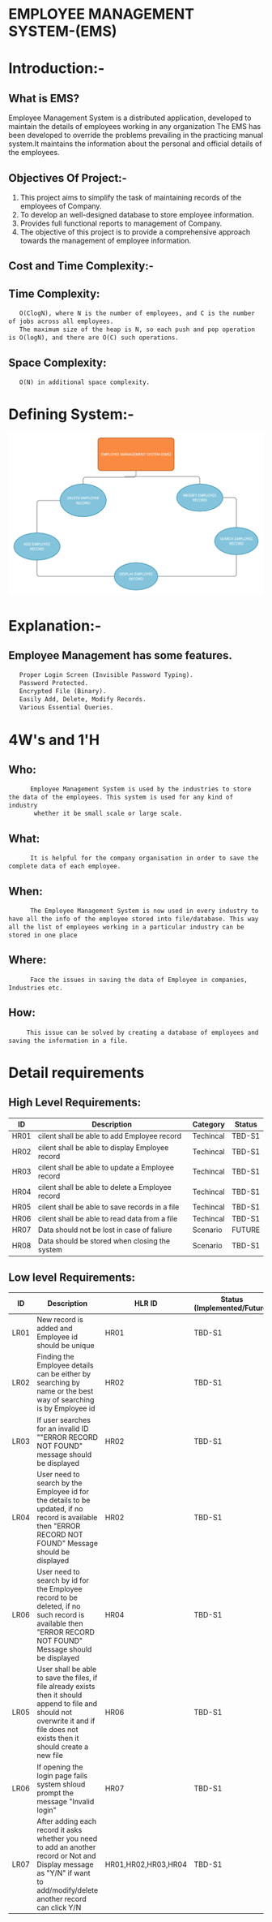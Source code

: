 # EMPLOYEE MANAGEMENT SYSTEM-(EMS)

# Introduction:-

## What is EMS?
Employee Management System is a distributed application, developed to maintain the details of employees working
in any organization The EMS has been developed to override the problems prevailing in the practicing manual 
system.It maintains the information about the personal and official details of the employees.

## Objectives Of Project:-

  1) This project aims to simplify the task of maintaining records of the employees of Company.
  2) To develop an well-designed database to store employee information.
  3) Provides full functional reports to management of Company.
  4) The objective of this project is to provide a comprehensive approach towards the management of employee information. 


## Cost and Time Complexity:-
  ## Time Complexity:
       O(Clog⁡N), where N is the number of employees, and C is the number of jobs across all employees.
       The maximum size of the heap is N, so each push and pop operation is O(log⁡N), and there are O(C) such operations.
  ## Space Complexity:
       O(N) in additional space complexity.

# Defining System:-

<img src="https://github.com/Sowmika26/Miniproject/blob/main/Requirements/system%20design.png">

# Explanation:-
  ## Employee Management has some features.

       Proper Login Screen (Invisible Password Typing).
       Password Protected.
       Encrypted File (Binary).
       Easily Add, Delete, Modify Records.
       Various Essential Queries.

# 4W's and 1'H
   
   ## Who:
          Employee Management System is used by the industries to store the data of the employees. This system is used for any kind of industry
           whether it be small scale or large scale.
    
   ## What:
          It is helpful for the company organisation in order to save the complete data of each employee.
   
   ## When:
          The Employee Management System is now used in every industry to have all the info of the employee stored into file/database. This way            all the list of employees working in a particular industry can be stored in one place
   
   ## Where:
          Face the issues in saving the data of Employee in companies, Industries etc.

   ## How:
         This issue can be solved by creating a database of employees and saving the information in a file.
         
       
# Detail requirements
## High Level Requirements: 
| ID | Description | Category | Status | 
| ----- | ----- | ------- | ---------|
| HR01 | cilent shall be able to add Employee record | Techincal | TBD-S1 | 
| HR02 | cilent shall be able to display Employee record | Techincal | TBD-S1 |
| HR03 | cilent shall be able to update a Employee record | Techincal | TBD-S1 |
| HR04 | cilent shall be able to delete a Employee record | Techincal | TBD-S1 |
| HR05 | cilent shall be able to save records in a file | Techincal | TBD-S1 |
| HR06 | cilent shall be able to read data from a file | Techincal | TBD-S1 |
| HR07 | Data should not be lost in case of faliure | Scenario | FUTURE |
| HR08 | Data should be stored when closing the system | Scenario | TBD-S1 |
##  Low level Requirements:
 
| ID | Description | HLR ID | Status (Implemented/Future) |
| ------ | --------- | ------ | ----- |
| LR01 | New record is added and Employee id should be unique| HR01 | TBD-S1 |
| LR02 | Finding the Employee details can be either by searching by name or the best way of searching is by Employee id | HR02 | TBD-S1 |
| LR03 | If user searches for an invalid ID ""ERROR RECORD NOT FOUND" message should be displayed | HR02 | TBD-S1 |
| LR04 | User need to search by the Employee id for the details to be updated, if no record is available then "ERROR RECORD NOT FOUND" Message should be displayed | HR02 | TBD-S1 |
| LR06 | User need to search by id for the Employee record to be deleted, if no such record is available then "ERROR RECORD NOT FOUND" Message should be displayed | HR04 | TBD-S1 |
| LR05 | User shall be able to save the files, if file already exists then it should append to file and should not overwrite it and if file does not exists then it should create a new file | HR06 | TBD-S1 |
| LR06 | If opening the login page fails system shloud prompt the message "Invalid login" | HR07| TBD-S1 |
| LR07 | After adding each record  it asks whether you need to add an another record or Not and Display message as "Y/N" if want to add/modify/delete another record can click Y/N| HR01,HR02,HR03,HR04 | TBD-S1 |

